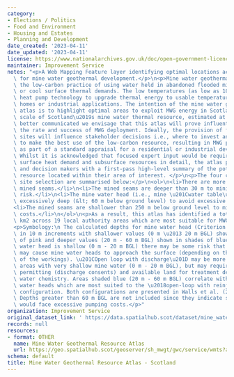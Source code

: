 ```yaml
---
category:
- Elections / Politics
- Food and Environment
- Housing and Estates
- Planning and Development
date_created: '2023-04-11'
date_updated: '2023-04-11'
license: https://www.nationalarchives.gov.uk/doc/open-government-licence/version/3/
maintainer: Improvement Service
notes: "<p>A Web Mapping Feature layer identifying optimal locations across Scotland\
  \ for mine water geothermal development.</p>\n<p>Mine water geothermal energy describes\
  \ the low-carbon practice of using water held in abandoned flooded mines to heat\
  \ or cool surface thermal demands. The low temperatures (as low as 10\xB0C) require\
  \ heat pump technology to upgrade thermal energy to usable temperatures for heating\
  \ homes or industrial applications. The intention of the mine water geothermal resource\
  \ atlas is to highlight optimal areas to exploit MWG energy in Scotland. If the\
  \ scale of Scotland\u2019s mine water thermal resource, estimated at 12 GW, becomes\
  \ better communicated we envisage that this atlas will prove influential for increasing\
  \ the rate and success of MWG deployment. Ideally, the provision of feasible MWG\
  \ sites will influence stakeholder decisions i.e., where to invest and develop land\
  \ to make the best use of the low-carbon resource, resulting in MWG potential included\
  \ as part of a standard appraisal for a residential or industrial development plan.\
  \ Whilst it is acknowledged that focused expert input would be required to integrate\
  \ surface heat demand and subsurface resources in detail, the atlas provides non-experts\
  \ and decision makers with a first-pass high-level summary of the potential MWG\
  \ resource located within their area of interest. </p>\n<p>The four criteria for\
  \ site selection are summarised below:</p>\n<ol>\n<li>There are more than one (overlapping)\
  \ mined seams.</li>\n<li>The mined seams are deeper than 30 m to minimise subsidence\
  \ risk.</li>\n<li>The mine water head (i.e., mine \u201Cwater table\u201D) is not\
  \ excessively deep (&lt; 60 m below ground level) to avoid excessive pumping costs.</li>\n\
  <li>The mined seams are shallower than 250 m below ground level to minimise drilling\
  \ costs.</li>\n</ol>\n<p>As a result, this atlas has identified a total of 370.3\
  \ km2 across 19 local authority areas which are most suitable for MWG development.</p>\n\
  <p>Symbology:\n The calculated depths for mine water head (Criterion 3) are mapped\
  \ in 10 m increments with shallower values (0 m \u2013 20 m BGL) shown in shades\
  \ of pink and deeper values (20 m - 60 m BGL) shown in shades of blue. Where mine\
  \ water head is shallow (0 m - 20 m BGL) there may be some risk that reinjection\
  \ may cause mine water heads to approach the surface (depending on the transmissivity\
  \ of the workings). \u201COpen loop with discharge\u201D may be more feasible for\
  \ areas with very shallow mine water (0 m - 20 m BGL), but may require additional\
  \ permitting (discharge consents) and available land for treatment depending on\
  \ water chemistry. Areas shaded blue (20 m - 60 m BGL) correlate with deeper mine\
  \ water heads which are most suited to the \u2018open-loop with reinjection\u2019\
  \ configuration. Both configurations are presented in Walls et al. (2022) - https://doi.org/10.3390/en14196215.\
  \ Depths greater than 60 m BGL are not included since they indicate situations which\
  \ would face excessive pumping costs.</p>"
organization: Improvement Service
original_dataset_link: ' https://data.spatialhub.scot/dataset/mine_water_geothermal_resource_atlas-is'
records: null
resources:
- format: OTHER
  name: Mine Water Geothermal Resource Atlas
  url: https://geo.spatialhub.scot/geoserver/sh_mwgt/gwc/service/wmts?authkey=b85aa063-d598-4582-8e45-e7e6048718fc
schema: default
title: Mine Water Geothermal Resource Atlas - Scotland
---
```

